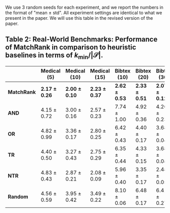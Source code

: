 We use 3 random seeds for each experiment, and we report the numbers in the format of "mean $\pm$ std". All experiment settings are identical to what we present in the paper. We will use this table in the revised version of the paper.


## Table 2: Real-World Benchmarks: Performance of MatchRank in comparison to heuristic baselines in terms of $k_{\text{min}} / | \mathcal{S}|$.

| | Medical (5) | Medical (10) | Medical (15) | Bibtex (10) | Bibtex (20) | Bibtex (30) | Delicious (10) | Delicious (30) | Delicious (50) | TMC2007 (30) | TMC2007 (50) | TMC2007 (70) | Mediamill (10) | Mediamill (30) | Mediamill (50) | Bookmarks (10) | Bookmarks (30) | Bookmarks (50) |
| ---- | ------------- | ------------ | ------------ | ----------- | ---------- | ---------- | -------------- | -------------- | -------------- | ------------ | ------------ | ------------ | -------------- | -------------- | -------------- | -------------- | -------------- | -------------- |
| **MatchRank** | **2.17 $\pm$ 0.26** |  **2.00 $\pm$ 0.10**  |  **2.23 $\pm$ 0.37** |  **2.62 $\pm$ 0.53**  |  **2.33 $\pm$ 0.51**  | **2.07 $\pm$ 0.12**  | **1.09 $\pm$ 0.07**  |  **1.05 $\pm$ 0.01**  |  **1.07 $\pm$ 0.01**   |  **1.24 $\pm$ 0.09**  | **1.30 $\pm$ 0.04**  | **1.29 $\pm$ 0.01** | **1.03 $\pm$ 0.00** | **1.07 $\pm$ 0.03** | **1.11 $\pm$ 0.01** |   **4.66 $\pm$ 0.29**   | **3.60 $\pm$ 0.44** |  **3.70 $\pm$ 0.13** |
| **AND** | $4.15\pm0.72$ |   $3.00\pm0.16$  |  $2.57\pm0.23$  |   $7.74\pm1.00$ |  $4.92\pm0.36$  | $4.20\pm0.23$  | $1.68\pm0.06$    | $1.94\pm0.17$ |   $1.69\pm0.03$  |  $13.68\pm1.47$  | $9.71\pm1.09$ | 7.72 $\pm$ 1.24  | $1.84\pm0.11$  |  $2.07\pm0.21$ | $2.06 \pm 0.03$ |  $68.60\pm1.83$  |  $26.95\pm4.57$ |  $24.81\pm0.92$ |
| **OR** | $4.82\pm0.99$ | $3.36\pm0.17$  |  $2.80\pm0.25$ |       $6.42\pm0.43$  | $4.40\pm0.17$   |  $3.68\pm0.04$ | $2.49\pm0.11$   |   $2.10\pm0.09$   | $2.05\pm0.08$  | $3.18\pm0.42$  | $3.31\pm0.16$ |  3.49 $\pm$ 0.48 |    $2.77\pm0.29$  | $2.66\pm0.29$ |   $2.22 \pm 0.10$ |   $20.12\pm1.56$   |  $10.95\pm0.62$  |  $8.93\pm0.68$  |
| **TR** |   $4.40\pm0.50$    |   $3.27\pm0.43$  | $2.75\pm0.29$ |   $6.35\pm0.44$  |  $4.33\pm0.15$  |  $3.68\pm0.08$  | $2.21\pm0.29$  |  $2.11\pm0.10$   |  $1.98\pm0.05$  | $8.71\pm0.25$  | $6.26\pm0.25$  |  5.34 $\pm$ 0.21 |   $3.12\pm0.17$  | $2.27\pm0.11$ |   $2.11 \pm 0.05$ |   $19.63\pm2.01$   |  $11.64\pm0.60$ | $9.23\pm0.43$  |
| **NTR** |  $4.83\pm0.43$   |   $2.87\pm0.21$   | $2.08\pm0.09$ | $5.96\pm0.40$  | $3.35\pm0.17$  | $2.48\pm0.05$ |  $1.52\pm0.25$  |   $1.52\pm0.26$    |  $1.50\pm0.01$  |  $1.82\pm0.09$ | $1.48\pm0.08$ |  1.38 $\pm$ 0.08  | $2.63\pm0.24$  |  $1.67\pm0.03$ |     $1.49 \pm 0.04$ |   $22.71\pm2.40$  | $10.13\pm0.73$ | $7.02\pm0.23$ |
| **Random** |  $4.56\pm0.59$   | $3.95\pm0.42$ | $3.49\pm0.22$ |   $8.10\pm0.06$  |  $6.48\pm0.17$ | $6.41\pm0.27$ | $1.37\pm0.02$   |  $1.42\pm0.06$   |  $1.39\pm0.04$  | $4.37\pm0.05$ | $3.79\pm0.05$ |  3.49 $\pm$ 0.10  |  $2.74\pm0.48$ | $2.46\pm0.31$ |  $2.80 \pm 0.14$ |     $13.78\pm0.69$ | $11.93\pm0.50$ |  $13.14\pm0.57$ |
